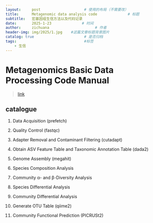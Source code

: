 ```yaml
---
layout:     post                    # 使用的布局（不需要改）
title:      Metagenomic data analysis code              # 标题 
subtitle:   宏基因组生信方法以及代码记录
date:       2025-1-23              # 时间
author:     zichuana                     # 作者
header-img: img/2025/1.jpg    #这篇文章标题背景图片
catalog: true                       # 是否归档
tags:                               #标签
    - 生信
---
```

# Metagenomics Basic Data Processing Code Manual

> [link](https://github.com/Zichuana/Zichuana.github.io/blob/main/doc/%E7%94%9F%E4%BF%A1%E6%95%B0%E6%8D%AE%E5%A4%84%E7%90%86%E4%BB%A3%E7%A0%81%E8%AE%B0%E5%BD%95.pdf)

## catalogue  

1. Data Acquisition (prefetch)  

2. Quality Control (fastqc)  

3. Adapter Removal and Contaminant Filtering (cutadapt)  

4. Obtain ASV Feature Table and Taxonomic Annotation Table (dada2)  

5. Genome Assembly (megahit)  

6. Species Composition Analysis  

7. Community α- and β-Diversity Analysis  

8. Species Differential Analysis  

9. Community Differential Analysis  

10. Generate OTU Table (qiime2)  

11. Community Functional Prediction (PICRUSt2)  